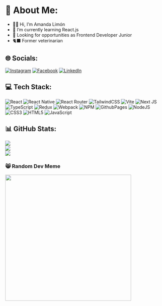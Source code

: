 # 💫 About Me:

- 👋🏼 Hi, I’m Amanda Limón
- 🌱 I’m currently learning React.js
- 🔭 Looking for opportunities as Frontend Developer Junior
- 🐈‍⬛ Former veterinarian

## 🌐 Socials:
[![Instagram](https://img.shields.io/badge/Instagram-%23E4405F.svg?logo=Instagram&logoColor=white)](https://instagram.com/wea_limon) [![Facebook](https://img.shields.io/badge/Facebook-%231877F2.svg?logo=Facebook&logoColor=white)](https://facebook.com/wea.limon) [![LinkedIn](https://img.shields.io/badge/LinkedIn-%230077B5.svg?logo=linkedin&logoColor=white)](https://linkedin.com/in/amandalimon) 

## 💻 Tech Stack:
![React](https://img.shields.io/badge/react-%2320232a.svg?style=for-the-badge&logo=react&logoColor=%2361DAFB) ![React Native](https://img.shields.io/badge/react_native-%2320232a.svg?style=for-the-badge&logo=react&logoColor=%2361DAFB) ![React Router](https://img.shields.io/badge/React_Router-CA4245?style=for-the-badge&logo=react-router&logoColor=white) ![TailwindCSS](https://img.shields.io/badge/tailwindcss-%2338B2AC.svg?style=for-the-badge&logo=tailwind-css&logoColor=white) ![Vite](https://img.shields.io/badge/vite-%23646CFF.svg?style=for-the-badge&logo=vite&logoColor=white) ![Next JS](https://img.shields.io/badge/Next-black?style=for-the-badge&logo=next.js&logoColor=white) ![TypeScript](https://img.shields.io/badge/typescript-%23007ACC.svg?style=for-the-badge&logo=typescript&logoColor=white) ![Redux](https://img.shields.io/badge/redux-%23593d88.svg?style=for-the-badge&logo=redux&logoColor=white) ![Webpack](https://img.shields.io/badge/webpack-%238DD6F9.svg?style=for-the-badge&logo=webpack&logoColor=black) ![NPM](https://img.shields.io/badge/NPM-%23CB3837.svg?style=for-the-badge&logo=npm&logoColor=white)  ![GithubPages](https://img.shields.io/badge/github%20pages-121013?style=for-the-badge&logo=github&logoColor=white) ![NodeJS](https://img.shields.io/badge/node.js-6DA55F?style=for-the-badge&logo=node.js&logoColor=white) ![CSS3](https://img.shields.io/badge/css3-%231572B6.svg?style=for-the-badge&logo=css3&logoColor=white) ![HTML5](https://img.shields.io/badge/html5-%23E34F26.svg?style=for-the-badge&logo=html5&logoColor=white) ![JavaScript](https://img.shields.io/badge/javascript-%23323330.svg?style=for-the-badge&logo=javascript&logoColor=%23F7DF1E)

## 📊 GitHub Stats:
![](https://github-readme-stats.vercel.app/api?username=amandalimon&theme=react&hide_border=true&include_all_commits=true&count_private=false)<br/>
![](https://github-readme-streak-stats.herokuapp.com/?user=amandalimon&theme=react&hide_border=true)<br/>
![](https://github-readme-stats.vercel.app/api/top-langs/?username=amandalimon&theme=react&hide_border=true&include_all_commits=true&count_private=false&layout=compact)

### 😸 Random Dev Meme
<img src='https://randommeme-five.vercel.app/' style="height: 400px;"/>


